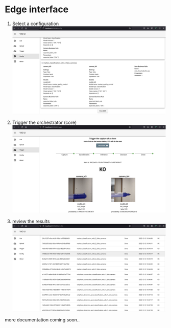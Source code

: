 # Edge interface

1. Select a configuration
 ![edge_interface_config_screen](images/edge_interface_config_screen.png)

2. Trigger the orchestrator (core)
 ![edge_interface_trigger_screen](images/edge_interface_trigger_screen.png)

3. review the results
 ![edge_interface_item_list_screen](images/edge_interface_item_list_screen.png)
 
 
more documentation coming soon..
